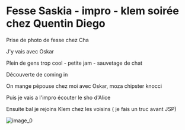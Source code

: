 # Fesse Saskia - impro - klem soirée chez Quentin Diego 
Prise de photo de fesse chez Cha 

J'y vais avec Oskar 

Plein de gens trop cool - petite jam - sauvetage de chat 

Découverte de coming in 

On mange pépouse chez moi avec Oskar, moza chipster knocci 

Puis je vais a l'impro écouter le sho d'Alice 

Ensuite bal je rejoins Klem chez les voisins ( je fais un truc avant JSP)

![image_0](images/image_141.jpg)